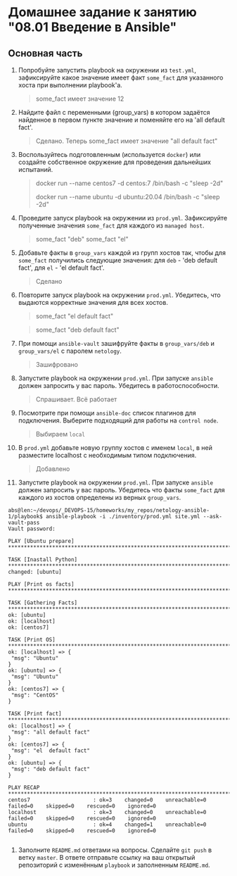 # Домашнее задание к занятию "08.01 Введение в Ansible"


## Основная часть
1. Попробуйте запустить playbook на окружении из `test.yml`, зафиксируйте какое значение имеет факт `some_fact` для указанного хоста при выполнении playbook'a.
   > some_fact имеет значение 12

2. Найдите файл с переменными (group_vars) в котором задаётся найденное в первом пункте значение и поменяйте его на 'all default fact'.
   > Сделано. Теперь some_fact имеет значение "all default fact"

3. Воспользуйтесь подготовленным (используется `docker`) или создайте собственное окружение для проведения дальнейших испытаний.
   > docker run --name centos7 -d centos:7 /bin/bash -с "sleep -2d"
   >
   > docker run --name ubuntu -d ubuntu:20.04 /bin/bash -с "sleep -2d"

4. Проведите запуск playbook на окружении из `prod.yml`. Зафиксируйте полученные значения `some_fact` для каждого из `managed host`.
   > some_fact "deb"
   > some_fact "el"

5. Добавьте факты в `group_vars` каждой из групп хостов так, чтобы для `some_fact` получились следующие значения: для `deb` - 'deb default fact', для `el` - 'el default fact'.
   > Сделано


6.  Повторите запуск playbook на окружении `prod.yml`. Убедитесь, что выдаются корректные значения для всех хостов.
    > some_fact "el  default fact"

    > some_fact  "deb default fact"

7. При помощи `ansible-vault` зашифруйте факты в `group_vars/deb` и `group_vars/el` с паролем `netology`.
    > Зашифровано


8. Запустите playbook на окружении `prod.yml`. При запуске `ansible` должен запросить у вас пароль. Убедитесь в работоспособности.
    > Спрашивает. Всё работает


9.  Посмотрите при помощи `ansible-doc` список плагинов для подключения. Выберите подходящий для работы на `control node`.
    > Выбираем `local`

10. В `prod.yml` добавьте новую группу хостов с именем  `local`, в ней разместите localhost с необходимым типом подключения.
    
    > Добавлено

11. Запустите playbook на окружении `prod.yml`. При запуске `ansible` должен запросить у вас пароль. Убедитесь что факты `some_fact` для каждого из хостов определены из верных `group_vars`.
    
   ````
   abs@len:~/devops/_DEVOPS-15/homeworks/my_repos/netology-ansible-1/playbook$ ansible-playbook -i ./inventory/prod.yml site.yml --ask-vault-pass
Vault password:

PLAY [Ubuntu prepare] *****************************************************************************************************************************************

TASK [Inastall Python] ****************************************************************************************************************************************
changed: [ubuntu]

PLAY [Print os facts] *****************************************************************************************************************************************

TASK [Gathering Facts] ****************************************************************************************************************************************
ok: [ubuntu]
ok: [localhost]
ok: [centos7]

TASK [Print OS] ***********************************************************************************************************************************************
ok: [localhost] => {
    "msg": "Ubuntu"
}
ok: [ubuntu] => {
    "msg": "Ubuntu"
}
ok: [centos7] => {
    "msg": "CentOS"
}

TASK [Print fact] *********************************************************************************************************************************************
ok: [localhost] => {
    "msg": "all default fact"
}
ok: [centos7] => {
    "msg": "el  default fact"
}
ok: [ubuntu] => {
    "msg": "deb default fact"
}

PLAY RECAP ****************************************************************************************************************************************************
centos7                    : ok=3    changed=0    unreachable=0    failed=0    skipped=0    rescued=0    ignored=0
localhost                  : ok=3    changed=0    unreachable=0    failed=0    skipped=0    rescued=0    ignored=0
ubuntu                     : ok=4    changed=1    unreachable=0    failed=0    skipped=0    rescued=0    ignored=0


   ````


1.  Заполните `README.md` ответами на вопросы. Сделайте `git push` в ветку `master`. В ответе отправьте ссылку на ваш открытый репозиторий с изменённым `playbook` и заполненным `README.md`.

